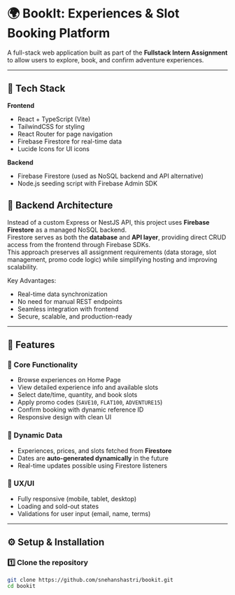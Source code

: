 # 🌍 BookIt: Experiences & Slot Booking Platform

A full-stack web application built as part of the **Fullstack Intern Assignment** to allow users to explore, book, and confirm adventure experiences.

---

## 🚀 Tech Stack

**Frontend**
- React + TypeScript (Vite)
- TailwindCSS for styling
- React Router for page navigation
- Firebase Firestore for real-time data
- Lucide Icons for UI icons

**Backend**
- Firebase Firestore (used as NoSQL backend and API alternative)
- Node.js seeding script with Firebase Admin SDK

## 🧩 Backend Architecture 
Instead of a custom Express or NestJS API, this project uses **Firebase Firestore** as a managed NoSQL backend.  
Firestore serves as both the **database** and **API layer**, providing direct CRUD access from the frontend through Firebase SDKs.  
This approach preserves all assignment requirements (data storage, slot management, promo code logic) while simplifying hosting and improving scalability.

Key Advantages:
- Real-time data synchronization
- No need for manual REST endpoints
- Seamless integration with frontend
- Secure, scalable, and production-ready

---

## 🧩 Features

### 🔹 Core Functionality
- Browse experiences on Home Page
- View detailed experience info and available slots
- Select date/time, quantity, and book slots
- Apply promo codes (`SAVE10`, `FLAT100`, `ADVENTURE15`)
- Confirm booking with dynamic reference ID
- Responsive design with clean UI

### 🔹 Dynamic Data
- Experiences, prices, and slots fetched from **Firestore**
- Dates are **auto-generated dynamically** in the future
- Real-time updates possible using Firestore listeners

### 🔹 UX/UI
- Fully responsive (mobile, tablet, desktop)
- Loading and sold-out states
- Validations for user input (email, name, terms)

---

## ⚙️ Setup & Installation

### 1️⃣ Clone the repository
```bash
git clone https://github.com/snehanshastri/bookit.git
cd bookit
